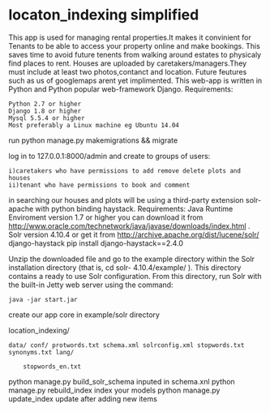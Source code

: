 
# locaton_indexing simplified

This app is used for managing rental properties.It makes it convinient for Tenants to be able to access your property online and make bookings.
This saves time to avoid future tenents from walking around estates to physicaly find places to rent.
Houses are uploaded by caretakers/managers.They must include at least two photos,contanct and location.
Future feutures such as us of googlemaps arent yet implimented.
This web-app is written in Python and Python popular web-framework Django.
Requirements:

    Python 2.7 or higher 
    Django 1.8 or higher 
    Mysql 5.5.4 or higher 
    Most preferably a Linux machine eg Ubuntu 14.04

run python manage.py makemigrations && migrate

log in to 127.0.0.1:8000/admin and create to groups of users:

    i)caretakers who have permissions to add remove delete plots and houses 
    ii)tenant who have permissions to book and comment

in searching our houses and plots will be using a third-party extension solr-apache with python binding haystack. 
Requirements:
    Java Runtime Enviroment version 1.7 or higher you can download it from http://www.oracle.com/technetwork/java/javase/downloads/index.html . 
    Solr version 4.10.4 or get it from http://archive.apache.org/dist/lucene/solr/ django-haystack pip install django-haystack==2.4.0

Unzip the downloaded file and go to the example directory within the Solr installation directory (that is, cd solr- 4.10.4/example/ ). This directory contains a ready to use Solr configuration. From this directory, run Solr with the built-in Jetty web server using the command:

    java -jar start.jar

create our app core in example/solr directory

location_indexing/

    data/ conf/ protwords.txt schema.xml solrconfig.xml stopwords.txt synonyms.txt lang/

        stopwords_en.txt

python manage.py build_solr_schema inputed in schema.xnl 
python manage.py rebuild_index index your models 
python manage.py update_index update after adding new items


